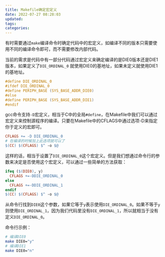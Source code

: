 ```yaml
---
title: Makefile确定宏定义
date: 2022-07-27 08:28:03
updated:
tags:
categories:
---
```


有时需要通过`make`编译命令时确定代码中的宏定义，如编译不同的版本只需要使用不同的编译命令即可，而不需要修改内部代码。

当前的需求是代码中有一部分代码通过宏定义来确定编译的是DIE0版本还是DIE1版本，如果定义了`DIE_ORDINAL_0` 就使用DIE0的基地址，如果未定义就使用DIE1的基地址。

```C
#define DIE_ORDINAL_0
#ifdef DIE_ORDINAL_0
#define PERIPH_BASE (SYS_BASE_ADDR_DIE0)
#else
#define PERIPH_BASE (SYS_BASE_ADDR_DIE1)
#endif
```

gcc命令支持`-D`宏定义，相当于C中的全局`#define`，在Makefile中我们可以通过宏定义来控制源程序的编译。只要在Makefile中的CFLAGS中通过选项-D来指定你于定义的宏即可。

```Makefile
CFLAGS += -D DIE_ORDINAL_0
# 在编译的时候加上此选项就可以了
$(CC) $(CFLAGS) $^ -o $@
```

这样的话，相当于设置了`DIE_ORDINAL_0`这个宏定义。但是我们想通过命令行的参数来决定是否使用这个宏定义，可以通过一些简单的方法获取：

```Makefile
ifeq ($(DIE0), y)
  CFLAGS +=-DDIE_ORDINAL_0
else
  CFLAGS +=-DDIE_ORDINAL_1
endif
$(CC) $(CFLAGS) $^ -o $@
```

从命令行找到`DIE0`这个参数，如果它等于`y`表示使用`DIE_ORDINAL_0`。如果不等于`y`则使用`DIE_ORDINAL_1`，因为我们代码里没有`DIE_ORDINAL_1`，所以就相当于没有定义`DIE_ORDINAL_0`。

命令行示例：

```Bash
# 编译DIE0
make DIE0="y"
# 编译DIE1
make DIE0="n"
```